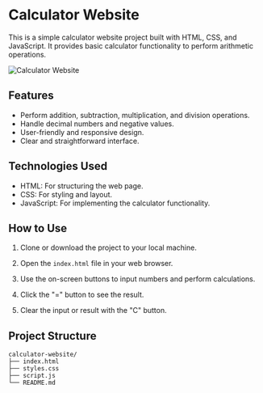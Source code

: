 
# Calculator Website

This is a simple calculator website project built with HTML, CSS, and JavaScript. It provides basic calculator functionality to perform arithmetic operations.

![Calculator Website]([screenshot.png](https://solitaryxero.github.io/Calculator/))

## Features

- Perform addition, subtraction, multiplication, and division operations.
- Handle decimal numbers and negative values.
- User-friendly and responsive design.
- Clear and straightforward interface.

## Technologies Used

- HTML: For structuring the web page.
- CSS: For styling and layout.
- JavaScript: For implementing the calculator functionality.

## How to Use

1. Clone or download the project to your local machine.

2. Open the `index.html` file in your web browser.

3. Use the on-screen buttons to input numbers and perform calculations.

4. Click the "=" button to see the result.

5. Clear the input or result with the "C" button.

## Project Structure

```
calculator-website/
├── index.html
├── styles.css
├── script.js
└── README.md
```



